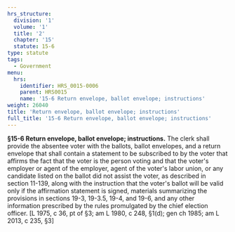 ```yaml
---
hrs_structure:
  division: '1'
  volume: '1'
  title: '2'
  chapter: '15'
  statute: 15-6
type: statute
tags:
  - Government
menu:
  hrs:
    identifier: HRS_0015-0006
    parent: HRS0015
    name: '15-6 Return envelope, ballot envelope; instructions'
weight: 26040
title: 'Return envelope, ballot envelope; instructions'
full_title: '15-6 Return envelope, ballot envelope; instructions'
---
```

**§15-6 Return envelope, ballot envelope; instructions.** The clerk shall provide the absentee voter with the ballots, ballot envelopes, and a return envelope that shall contain a statement to be subscribed to by the voter that affirms the fact that the voter is the person voting and that the voter's employer or agent of the employer, agent of the voter's labor union, or any candidate listed on the ballot did not assist the voter, as described in section 11-139, along with the instruction that the voter's ballot will be valid only if the affirmation statement is signed, materials summarizing the provisions in sections 19-3, 19-3.5, 19-4, and 19-6, and any other information prescribed by the rules promulgated by the chief election officer. [L 1975, c 36, pt of §3; am L 1980, c 248, §1(d); gen ch 1985; am L 2013, c 235, §3]